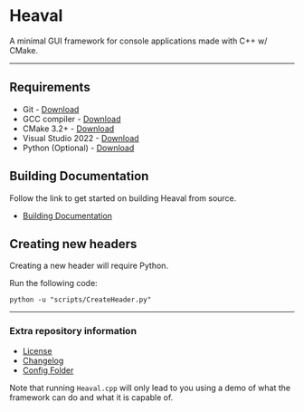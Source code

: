 # Heaval

A minimal GUI framework for console applications made with C++ w/ CMake.

----------------------------------------------------------------------------------------------------

## Requirements

* Git - [Download](https://git-scm.com/downloads)
* GCC compiler - [Download](https://gcc.gnu.org/install/binaries.html)
* CMake 3.2+ - [Download](https://cmake.org/download/)
* Visual Studio 2022 - [Download](https://visualstudio.microsoft.com/downloads/)
* Python (Optional) - [Download](https://www.python.org/downloads/)

## Building Documentation

Follow the link to get started on building Heaval from source.

* [Building Documentation](https://github.com/Equinoxtic/heaval/blob/master/docs/Building.md)

## Creating new headers

Creating a new header will require Python.

Run the following code:

```shell
python -u "scripts/CreateHeader.py"
```

----------------------------------------------------------------------------------------------------

### Extra repository information

* [License](https://github.com/Equinoxtic/heaval/blob/master/LICENSE)
* [Changelog](https://github.com/Equinoxtic/heaval/blob/lts/docs/Changelog.md)
* [Config Folder](https://github.com/Equinoxtic/heaval/files/10299518/config.zip)
<!-- * [Building Documentation](https://github.com/Equinoxtic/heaval/blob/master/docs/Building.md) -->

Note that running ``Heaval.cpp`` will only lead to you using a demo of what the framework can do and what it is capable of.
